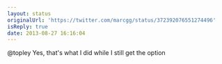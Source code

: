 ```yaml
---
layout: status
originalUrl: 'https://twitter.com/marcgg/status/372392076551274496'
isReply: true
date: 2013-08-27 16:16:04
---
```


@topley Yes, that's what I did while I still get the option
